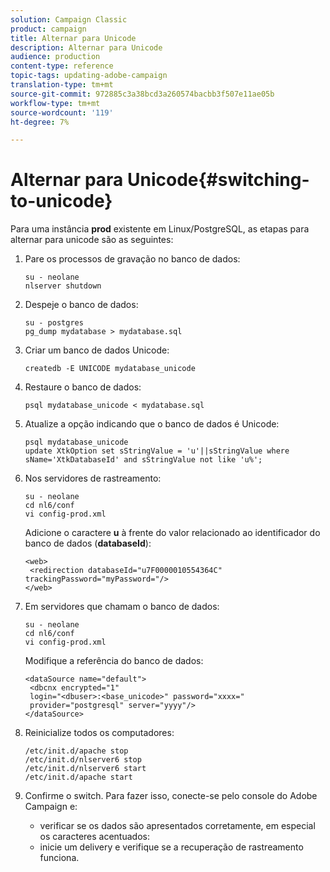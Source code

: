 ```yaml
---
solution: Campaign Classic
product: campaign
title: Alternar para Unicode
description: Alternar para Unicode
audience: production
content-type: reference
topic-tags: updating-adobe-campaign
translation-type: tm+mt
source-git-commit: 972885c3a38bcd3a260574bacbb3f507e11ae05b
workflow-type: tm+mt
source-wordcount: '119'
ht-degree: 7%

---
```



# Alternar para Unicode{#switching-to-unicode}

Para uma instância **prod** existente em Linux/PostgreSQL, as etapas para alternar para unicode são as seguintes:

1. Pare os processos de gravação no banco de dados:

   ```
   su - neolane
   nlserver shutdown
   ```

1. Despeje o banco de dados:

   ```
   su - postgres
   pg_dump mydatabase > mydatabase.sql
   ```

1. Criar um banco de dados Unicode:

   ```
   createdb -E UNICODE mydatabase_unicode
   ```

1. Restaure o banco de dados:

   ```
   psql mydatabase_unicode < mydatabase.sql
   ```

1. Atualize a opção indicando que o banco de dados é Unicode:

   ```
   psql mydatabase_unicode
   update XtkOption set sStringValue = 'u'||sStringValue where sName='XtkDatabaseId' and sStringValue not like 'u%';
   ```

1. Nos servidores de rastreamento:

   ```
   su - neolane
   cd nl6/conf
   vi config-prod.xml
   ```

   Adicione o caractere **u** à frente do valor relacionado ao identificador do banco de dados (**databaseId**):

   ```
   <web>
    <redirection databaseId="u7F0000010554364C" trackingPassword="myPassword="/>
   </web>
   ```

1. Em servidores que chamam o banco de dados:

   ```
   su - neolane
   cd nl6/conf
   vi config-prod.xml
   ```

   Modifique a referência do banco de dados:

   ```
   <dataSource name="default">
    <dbcnx encrypted="1" 
    login="<dbuser>:<base_unicode>" password="xxxx="
    provider="postgresql" server="yyyy"/>
   </dataSource>
   ```

1. Reinicialize todos os computadores:

   ```
   /etc/init.d/apache stop
   /etc/init.d/nlserver6 stop
   /etc/init.d/nlserver6 start
   /etc/init.d/apache start
   ```

1. Confirme o switch. Para fazer isso, conecte-se pelo console do Adobe Campaign e:

   * verificar se os dados são apresentados corretamente, em especial os caracteres acentuados:
   * inicie um delivery e verifique se a recuperação de rastreamento funciona.

